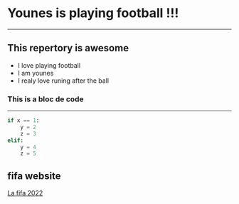 # Younes is playing football !!! 
______________________________
## This repertory is awesome

- I love playing football 
- I am younes 
- I realy love runing after the ball 

### This is a bloc de code 
____
```python
if x == 1: 
    y = 2
    z = 3
elif:
    y = 4
    z = 5
```

## fifa website


[La fifa 2022]('https://www.fifa.com/fifaplus/fr/tournaments/mens/worldcup/qatar2022')


